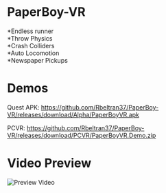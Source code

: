 # PaperBoy-VR
*Endless runner  
*Throw Physics  
*Crash Colliders  
*Auto Locomotion  
*Newspaper Pickups  

# Demos
Quest APK: https://github.com/Rbeltran37/PaperBoy-VR/releases/download/Alpha/PaperBoyVR.apk

PCVR: https://github.com/Rbeltran37/PaperBoy-VR/releases/download/PCVR/PaperBoyVR.Demo.zip

# Video Preview  
![Preview Video](https://www.youtube.com/watch?v=xqd98OXwVJg)
